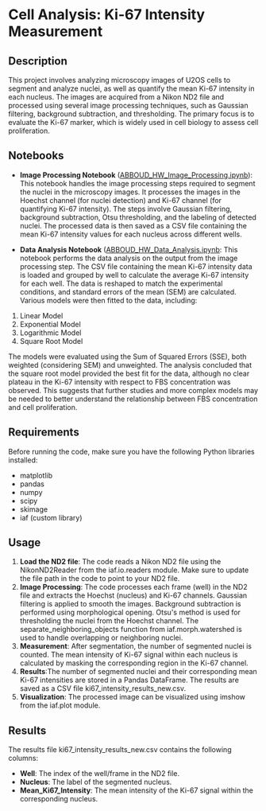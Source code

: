 # Cell Analysis: Ki-67 Intensity Measurement
## Description
This project involves analyzing microscopy images of U2OS cells to segment and analyze nuclei, as well as quantify the mean Ki-67 intensity in each nucleus. The images are acquired from a Nikon ND2 file and processed using several image processing techniques, such as Gaussian filtering, background subtraction, and thresholding. The primary focus is to evaluate the Ki-67 marker, which is widely used in cell biology to assess cell proliferation.
## Notebooks
- **Image Processing Notebook** ([ABBOUD_HW_Image_Processing.ipynb]()):
This notebook handles the image processing steps required to segment the nuclei in the microscopy images.
It processes the images in the Hoechst channel (for nuclei detection) and Ki-67 channel (for quantifying Ki-67 intensity).
The steps involve Gaussian filtering, background subtraction, Otsu thresholding, and the labeling of detected nuclei.
The processed data is then saved as a CSV file containing the mean Ki-67 intensity values for each nucleus across different wells.

- **Data Analysis Notebook** ([ABBOUD_HW_Data_Analysis.ipynb](ABBOUD_HW_Data_Analysis.ipynb):
This notebook performs the data analysis on the output from the image processing step.
The CSV file containing the mean Ki-67 intensity data is loaded and grouped by well to calculate the average Ki-67 intensity for each well.
The data is reshaped to match the experimental conditions, and standard errors of the mean (SEM) are calculated.
Various models were then fitted to the data, including:
1. Linear Model
2. Exponential Model
3. Logarithmic Model
4. Square Root Model
   
The models were evaluated using the Sum of Squared Errors (SSE), both weighted (considering SEM) and unweighted.
The analysis concluded that the square root model provided the best fit for the data, although no clear plateau in the Ki-67 intensity with respect to FBS concentration was observed. This suggests that further studies and more complex models may be needed to better understand the relationship between FBS concentration and cell proliferation.

## Requirements
Before running the code, make sure you have the following Python libraries installed:
- matplotlib
- pandas
- numpy
- scipy
- skimage
- iaf (custom library)
## Usage
1. **Load the ND2 file**: The code reads a Nikon ND2 file using the NikonND2Reader from the iaf.io.readers module. Make sure to update the file path in the code to point to your ND2 file.
2. **Image Processing**:
The code processes each frame (well) in the ND2 file and extracts the Hoechst (nucleus) and Ki-67 channels.
Gaussian filtering is applied to smooth the images.
Background subtraction is performed using morphological opening.
Otsu's method is used for thresholding the nuclei from the Hoechst channel.
The separate_neighboring_objects function from iaf.morph.watershed is used to handle overlapping or neighboring nuclei.
3. **Measurement**: After segmentation, the number of segmented nuclei is counted.
The mean intensity of Ki-67 signal within each nucleus is calculated by masking the corresponding region in the Ki-67 channel.
4. **Results**:The number of segmented nuclei and their corresponding mean Ki-67 intensities are stored in a Pandas DataFrame.
The results are saved as a CSV file ki67_intensity_results_new.csv.
5. **Visualization**: The processed image can be visualized using imshow from the iaf.plot module.
## Results
The results file ki67_intensity_results_new.csv contains the following columns:
- **Well**: The index of the well/frame in the ND2 file.
- **Nucleus**: The label of the segmented nucleus.
- **Mean_Ki67_Intensity**: The mean intensity of the Ki-67 signal within the corresponding nucleus.
